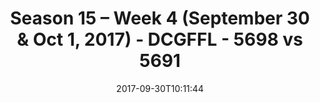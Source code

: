 ---
title: Season 15 – Week 4 (September 30 & Oct 1, 2017) - DCGFFL - 5698 vs 5691
teams_score:
- team: 5698
  score: 26
- team: 5691
  score: 32
mvp: Patrick McIntyre, Marvin Washington
game-ball: Sean Boylan, Pedro Suarez
sportsperson: Peter Sima, Miles Simpson
season: 15
week: 4
date: '2017-09-30T10:11:44'
pageid: season-15-week-4-september-30-oct-1-2017-5698-vs-5691
---